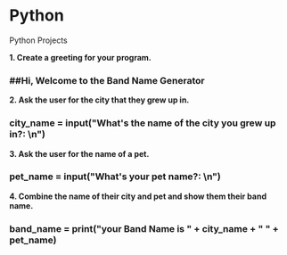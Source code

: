 # Python
Python Projects

**1. Create a greeting for your program.**
### ##Hi, Welcome to the Band Name Generator
**2. Ask the user for the city that they grew up in.**
### city_name = input("What's the name of the city you grew up in?: \n")
**3. Ask the user for the name of a pet.**
### pet_name = input("What's your pet name?: \n")
**4. Combine the name of their city and pet and show them their band name.**
### band_name = print("your Band Name is " + city_name + " " + pet_name)
